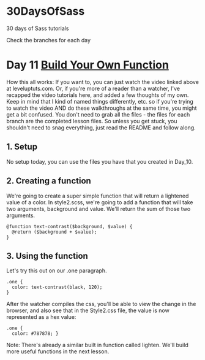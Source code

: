 30DaysOfSass
============

30 days of Sass tutorials

Check the branches for each day

# Day 11 [Build Your Own Function](http://leveluptuts.com/tutorials/sass-tutorials/11-build-your-own-function)
How this all works:  If you want to, you can just watch the video linked above at leveluptuts.com. Or, if you're more of a reader than a watcher, I've recapped the video tutorials here, and added a few thoughts of my own. Keep in mind that I kind of named things differently, etc. so if you're trying to watch the video AND do these walkthroughs at the same time, you might get a bit confused. You don't need to grab all the files - the files for each branch are the completed lesson files. So unless you get stuck, you shouldn't need to snag everything, just read the README and follow along.

## 1. Setup
No setup today, you can use the files you have that you created in Day_10.


## 2. Creating a function
We're going to create a super simple function that will return a lightened value of a color.  In style2.scss, we're going to add a function that will take two arguments, background and value. We'll return the sum of those two arguments.
```
@function text-contrast($background, $value) {
  @return ($background + $value);
}
```


## 3. Using the function
Let's try this out on our .one paragraph.
```
.one {
  color: text-contrast(black, 120);
}
```

After the watcher compiles the css, you'll be able to view the change in the browser, and also see that in the Style2.css file, the value is now represented as a hex value:
```
.one {
  color: #787878; }
```

Note: There's already a similar built in function called lighten.  We'll build more useful functions in the next lesson.